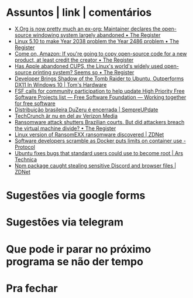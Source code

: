 Assuntos | link | comentários
=============================
* [X.Org is now pretty much an ex-org: Maintainer declares the open-source windowing system largely abandoned • The Register](https://www.theregister.com/2020/10/30/x_server_lead_maintainer_declares/)
* [Linux 5.10 to make Year 2038 problem the Year 2486 problem • The Register](https://www.theregister.com/2020/10/19/linux_5_10_y2k38_fixes/)
* [Come on, Amazon: If you're going to copy open-source code for a new product, at least credit the creator • The Register](https://www.theregister.com/2020/10/16/aws_headless_recorder/)
* [Has Apple abandoned CUPS, the Linux's world's widely used open-source printing system? Seems so • The Register](https://www.theregister.com/2020/10/15/apple_cups_develoment/)
* [Developer Brings Shadow of the Tomb Raider to Ubuntu, Outperforms DX11 In Windows 10 | Tom's Hardware](https://www.tomshardware.com/news/developer-brings-shadow-of-the-tomb-raider-to-ubuntu-outperforms-dx11-in-windows-10)
* [FSF calls for community participation to help update High Priority Free Software Projects list — Free Software Foundation — Working together for free software](https://www.fsf.org/news/fsf-calls-for-community-participation-to-help-update-high-priority-free-software-projects-list)
* [Distribuição brasileira DuZeru é encerrada | SempreUPdate](https://sempreupdate.com.br/distribuicao-brasileira-duzeru-e-encerrada/)
* [TechCrunch är nu en del av Verizon Media](https://techcrunch.com/2020/11/05/proctorio-dmca-copyright-critical-tweets/)
* [Ransomware attack shutters Brazilian courts. But did attackers breach the virtual machine divide? • The Register](https://www.theregister.com/2020/11/06/brazil_court_ransomware/)
* [Linux version of RansomEXX ransomware discovered | ZDNet](https://www.zdnet.com/article/linux-version-of-ransomexx-ransomware-discovered/)
* [Software developers scramble as Docker puts limits on container use - Protocol](https://www.protocol.com/docker-containers-software-developers)
* [Ubuntu fixes bugs that standard users could use to become root | Ars Technica](https://arstechnica.com/?p=1722318#p3)
* [Npm package caught stealing sensitive Discord and browser files | ZDNet](https://www.zdnet.com/google-amp/article/npm-package-caught-stealing-sensitive-discord-and-browser-files/)

Sugestões via google forms
==========================

Sugestões via telegram
======================

Que pode ir parar no próximo programa se não der tempo
=======================================================

Pra fechar
==========


